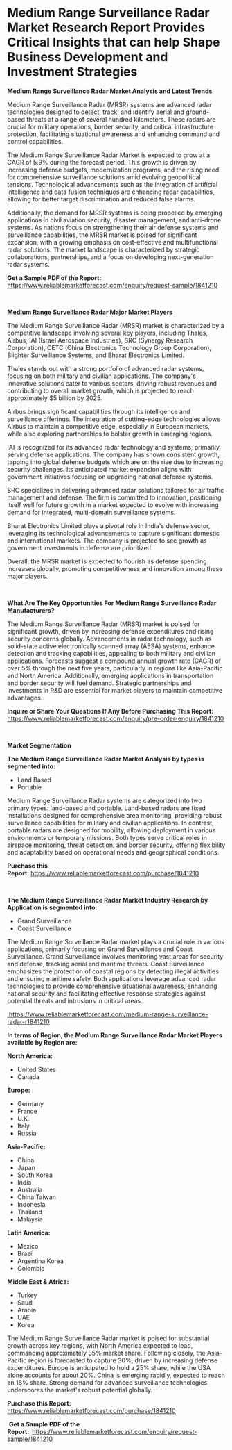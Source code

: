<p><h1>Medium Range Surveillance Radar Market Research Report Provides Critical Insights that can help Shape Business Development and Investment Strategies</h1></p><p><strong>Medium Range Surveillance Radar Market Analysis and Latest Trends</strong></p>
<p><p>Medium Range Surveillance Radar (MRSR) systems are advanced radar technologies designed to detect, track, and identify aerial and ground-based threats at a range of several hundred kilometers. These radars are crucial for military operations, border security, and critical infrastructure protection, facilitating situational awareness and enhancing command and control capabilities.</p><p>The Medium Range Surveillance Radar Market is expected to grow at a CAGR of 5.9% during the forecast period. This growth is driven by increasing defense budgets, modernization programs, and the rising need for comprehensive surveillance solutions amid evolving geopolitical tensions. Technological advancements such as the integration of artificial intelligence and data fusion techniques are enhancing radar capabilities, allowing for better target discrimination and reduced false alarms.</p><p>Additionally, the demand for MRSR systems is being propelled by emerging applications in civil aviation security, disaster management, and anti-drone systems. As nations focus on strengthening their air defense systems and surveillance capabilities, the MRSR market is poised for significant expansion, with a growing emphasis on cost-effective and multifunctional radar solutions. The market landscape is characterized by strategic collaborations, partnerships, and a focus on developing next-generation radar systems.</p></p>
<p><strong>Get a Sample PDF of the Report:&nbsp;</strong> <a href="https://www.reliablemarketforecast.com/enquiry/request-sample/1841210?utm_campaign=3228&utm_medium=2&utm_source=Github&utm_content=ia&utm_term=16042025&utm_id=medium-range-surveillance-radar">https://www.reliablemarketforecast.com/enquiry/request-sample/1841210</a></p>
<p>&nbsp;</p>
<p><strong>Medium Range Surveillance Radar Major Market Players</strong></p>
<p><p>The Medium Range Surveillance Radar (MRSR) market is characterized by a competitive landscape involving several key players, including Thales, Airbus, IAI (Israel Aerospace Industries), SRC (Synergy Research Corporation), CETC (China Electronics Technology Group Corporation), Blighter Surveillance Systems, and Bharat Electronics Limited. </p><p>Thales stands out with a strong portfolio of advanced radar systems, focusing on both military and civilian applications. The company's innovative solutions cater to various sectors, driving robust revenues and contributing to overall market growth, which is projected to reach approximately $5 billion by 2025. </p><p>Airbus brings significant capabilities through its intelligence and surveillance offerings. The integration of cutting-edge technologies allows Airbus to maintain a competitive edge, especially in European markets, while also exploring partnerships to bolster growth in emerging regions.</p><p>IAI is recognized for its advanced radar technology and systems, primarily serving defense applications. The company has shown consistent growth, tapping into global defense budgets which are on the rise due to increasing security challenges. Its anticipated market expansion aligns with government initiatives focusing on upgrading national defense systems.</p><p>SRC specializes in delivering advanced radar solutions tailored for air traffic management and defense. The firm is committed to innovation, positioning itself well for future growth in a market expected to evolve with increasing demand for integrated, multi-domain surveillance systems.</p><p>Bharat Electronics Limited plays a pivotal role in India's defense sector, leveraging its technological advancements to capture significant domestic and international markets. The company is projected to see growth as government investments in defense are prioritized.</p><p>Overall, the MRSR market is expected to flourish as defense spending increases globally, promoting competitiveness and innovation among these major players.</p></p>
<p>&nbsp;</p>
<p><strong>What Are The Key Opportunities For Medium Range Surveillance Radar Manufacturers?</strong></p>
<p><p>The Medium Range Surveillance Radar (MRSR) market is poised for significant growth, driven by increasing defense expenditures and rising security concerns globally. Advancements in radar technology, such as solid-state active electronically scanned array (AESA) systems, enhance detection and tracking capabilities, appealing to both military and civilian applications. Forecasts suggest a compound annual growth rate (CAGR) of over 5% through the next five years, particularly in regions like Asia-Pacific and North America. Additionally, emerging applications in transportation and border security will fuel demand. Strategic partnerships and investments in R&D are essential for market players to maintain competitive advantages.</p></p>
<p><strong>Inquire or Share Your Questions If Any Before Purchasing This Report:</strong> <a href="https://www.reliablemarketforecast.com/enquiry/pre-order-enquiry/1841210?utm_campaign=3228&utm_medium=2&utm_source=Github&utm_content=ia&utm_term=16042025&utm_id=medium-range-surveillance-radar">https://www.reliablemarketforecast.com/enquiry/pre-order-enquiry/1841210</a></p>
<p>&nbsp;</p>
<p><strong>Market Segmentation</strong></p>
<p><strong>The Medium Range Surveillance Radar Market Analysis by types is segmented into:</strong></p>
<p><ul><li>Land Based</li><li>Portable</li></ul></p>
<p><p>Medium Range Surveillance Radar systems are categorized into two primary types: land-based and portable. Land-based radars are fixed installations designed for comprehensive area monitoring, providing robust surveillance capabilities for military and civilian applications. In contrast, portable radars are designed for mobility, allowing deployment in various environments or temporary missions. Both types serve critical roles in airspace monitoring, threat detection, and border security, offering flexibility and adaptability based on operational needs and geographical conditions.</p></p>
<p><strong>Purchase this Report:&nbsp;</strong><a href="https://www.reliablemarketforecast.com/purchase/1841210?utm_campaign=3228&utm_medium=2&utm_source=Github&utm_content=ia&utm_term=16042025&utm_id=medium-range-surveillance-radar">https://www.reliablemarketforecast.com/purchase/1841210</a></p>
<p>&nbsp;</p>
<p><strong>The Medium Range Surveillance Radar Market Industry Research by Application is segmented into:</strong></p>
<p><ul><li>Grand Surveillance</li><li>Coast Surveillance</li></ul></p>
<p><p>The Medium Range Surveillance Radar market plays a crucial role in various applications, primarily focusing on Grand Surveillance and Coast Surveillance. Grand Surveillance involves monitoring vast areas for security and defense, tracking aerial and maritime threats. Coast Surveillance emphasizes the protection of coastal regions by detecting illegal activities and ensuring maritime safety. Both applications leverage advanced radar technologies to provide comprehensive situational awareness, enhancing national security and facilitating effective response strategies against potential threats and intrusions in critical areas.</p></p>
<p><a href="https://www.reliablemarketforecast.com/medium-range-surveillance-radar-r1841210?utm_campaign=3228&utm_medium=2&utm_source=Github&utm_content=ia&utm_term=16042025&utm_id=medium-range-surveillance-radar">&nbsp;https://www.reliablemarketforecast.com/medium-range-surveillance-radar-r1841210</a></p>
<p><strong>In terms of Region, the Medium Range Surveillance Radar Market Players available by Region are:</strong></p>
<p>
    <p> <strong> North America: </strong>
        <ul>
            <li>United States</li>
            <li>Canada</li>
        </ul>
        </p> 
    <p> <strong> Europe: </strong>
        <ul>
            <li>Germany</li>
            <li>France</li>
            <li>U.K.</li>
            <li>Italy</li>
            <li>Russia</li>
        </ul>
        </p> 
    <p> <strong> Asia-Pacific: </strong>
        <ul>
            <li>China</li>
            <li>Japan</li>
            <li>South Korea</li>
            <li>India</li>
            <li>Australia</li>
            <li>China Taiwan</li>
            <li>Indonesia</li>
            <li>Thailand</li>
            <li>Malaysia</li>
        </ul>
        </p> 
    <p> <strong> Latin America: </strong>
        <ul>
            <li>Mexico</li>
            <li>Brazil</li>
            <li>Argentina Korea</li>
            <li>Colombia</li>
        </ul>
        </p> 
    <p> <strong> Middle East & Africa: </strong>
        <ul>
            <li>Turkey</li>
            <li>Saudi</li>
            <li>Arabia</li>
            <li>UAE</li>
            <li>Korea</li>
        </ul>
    </p>
    </p>
<p><p>The Medium Range Surveillance Radar market is poised for substantial growth across key regions, with North America expected to lead, commanding approximately 35% market share. Following closely, the Asia-Pacific region is forecasted to capture 30%, driven by increasing defense expenditures. Europe is anticipated to hold a 25% share, while the USA alone accounts for about 20%. China is emerging rapidly, expected to reach an 18% share. Strong demand for advanced surveillance technologies underscores the market's robust potential globally.</p></p>
<p><strong>Purchase this Report: </strong><a href="https://www.reliablemarketforecast.com/purchase/1841210?utm_campaign=3228&utm_medium=2&utm_source=Github&utm_content=ia&utm_term=16042025&utm_id=medium-range-surveillance-radar">https://www.reliablemarketforecast.com/purchase/1841210</a></p>
<p>&nbsp;<strong>Get a Sample PDF of the Report:&nbsp;&nbsp;</strong><a href="https://www.reliablemarketforecast.com/enquiry/request-sample/1841210?utm_campaign=3228&utm_medium=2&utm_source=Github&utm_content=ia&utm_term=16042025&utm_id=medium-range-surveillance-radar">https://www.reliablemarketforecast.com/enquiry/request-sample/1841210</a></p>
<p><strong></strong></p>
<p><p></p><p></p><p></p></p>